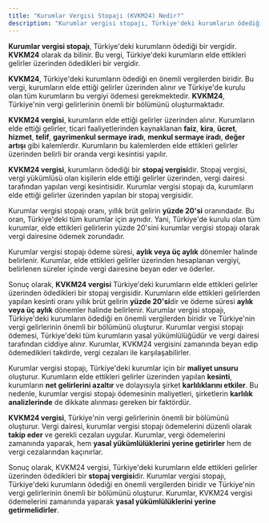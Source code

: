 ```yaml
---
title: "Kurumlar Vergisi Stopajı (KVKM24) Nedir?"
description: "Kurumlar vergisi stopajı, Türkiye'deki kurumların ödediği bir vergidir. KVKM24 olarak da bilinir"
---
```


**Kurumlar vergisi stopajı**, Türkiye'deki kurumların ödediği bir vergidir. **KVKM24** olarak da bilinir. Bu vergi, Türkiye'deki kurumların elde ettikleri gelirler üzerinden ödedikleri bir vergidir.

**KVKM24**, Türkiye'deki kurumların ödediği en önemli vergilerden biridir. Bu vergi, kurumların elde ettiği gelirler üzerinden alınır ve Türkiye'de kurulu olan tüm kurumların bu vergiyi ödemesi gerekmektedir. **KVKM24**, Türkiye'nin vergi gelirlerinin önemli bir bölümünü oluşturmaktadır.

**KVKM24 vergisi**, kurumların elde ettiği gelirler üzerinden alınır. Kurumların elde ettiği gelirler, ticari faaliyetlerinden kaynaklanan **faiz**, **kira**, **ücret**, **hizmet**, **telif**, **gayrimenkul sermaye iradı**, **menkul sermaye iradı**, **değer artışı** gibi kalemlerdir. Kurumların bu kalemlerden elde ettikleri gelirler üzerinden belirli bir oranda vergi kesintisi yapılır.

**KVKM24 vergisi**, kurumların ödediği bir **stopaj vergisi**dir. Stopaj vergisi, vergi yükümlüsü olan kişilerin elde ettiği gelirler üzerinden, vergi dairesi tarafından yapılan vergi kesintisidir. Kurumlar vergisi stopajı da, kurumların elde ettiği gelirler üzerinden yapılan bir stopaj vergisidir.

Kurumlar vergisi stopajı oranı, yıllık brüt gelirin **yüzde 20'si** oranındadır. Bu oran, Türkiye'deki tüm kurumlar için aynıdır. Yani, Türkiye'de kurulu olan tüm kurumlar, elde ettikleri gelirlerin yüzde 20'sini kurumlar vergisi stopajı olarak vergi dairesine ödemek zorundadır.

Kurumlar vergisi stopajı ödeme süresi, **aylık veya üç aylık** dönemler halinde belirlenir. Kurumlar, elde ettikleri gelirler üzerinden hesaplanan vergiyi, belirlenen süreler içinde vergi dairesine beyan eder ve öderler.

Sonuç olarak, **KVKM24 vergisi** Türkiye'deki kurumların elde ettikleri gelirler üzerinden ödedikleri bir stopaj vergisidir. Kurumların elde ettikleri gelirlerden yapılan kesinti oranı yıllık brüt gelirin **yüzde 20'si**dir ve ödeme süresi **aylık veya üç aylık** dönemler halinde belirlenir. Kurumlar vergisi stopajı, Türkiye'deki kurumların ödediği en önemli vergilerden biridir ve Türkiye'nin vergi gelirlerinin önemli bir bölümünü oluşturur. Kurumlar vergisi stopajı ödemesi, Türkiye'deki tüm kurumların yasal yükümlülüğüdür ve vergi dairesi tarafından ciddiye alınır. Kurumlar, KVKM24 vergisini zamanında beyan edip ödemedikleri takdirde, vergi cezaları ile karşılaşabilirler.

Kurumlar vergisi stopajı, Türkiye'deki kurumlar için bir **maliyet unsuru** oluşturur. Kurumların elde ettikleri gelirler üzerinden yapılan **kesinti**, kurumların **net gelirlerini azaltır** ve dolayısıyla şirket **karlılıklarını etkiler**. Bu nedenle, kurumlar vergisi stopajı ödemesinin maliyetleri, şirketlerin **karlılık analizlerinde** de dikkate alınması gereken bir faktördür.

**KVKM24 vergisi**, Türkiye'nin vergi gelirlerinin önemli bir bölümünü oluşturur. Vergi dairesi, kurumlar vergisi stopajı ödemelerini düzenli olarak **takip eder** ve gerekli cezaları uygular. Kurumlar, vergi ödemelerini zamanında yaparak, hem **yasal yükümlülüklerini yerine getirirler** hem de vergi cezalarından kaçınırlar.

Sonuç olarak, KVKM24 vergisi, Türkiye'deki kurumların elde ettikleri gelirler üzerinden ödedikleri bir **stopaj vergisi**dir. Kurumlar vergisi stopajı, Türkiye'deki kurumların ödediği en önemli vergilerden biridir ve Türkiye'nin vergi gelirlerinin önemli bir bölümünü oluşturur. Kurumlar, KVKM24 vergisi ödemelerini zamanında yaparak **yasal yükümlülüklerini yerine getirmelidirler**.
